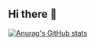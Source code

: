 ## Hi there 👋
[![Anurag's GitHub stats](https://github-readme-stats.vercel.app/api?username=lorh4n)](https://github.com/lorh4n/github-readme-stats)

<!--
**lorh4n/lorh4n** is a ✨ _special_ ✨ repository because its `README.md` (this file) appears on your GitHub profile.

Here are some ideas to get you started:

- 🔭 I’m currently working on ...
- 🌱 I’m currently learning ...
- 👯 I’m looking to collaborate on ...
- 🤔 I’m looking for help with ...
- 💬 Ask me about ...
- 📫 How to reach me: ...
- 😄 Pronouns: ...
- ⚡ Fun fact: ...
-->
